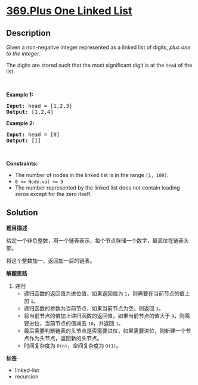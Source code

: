 # [369.Plus One Linked List](https://leetcode.com/problems/plus-one-linked-list/description/)

## Description

<p>Given a non-negative integer represented as a linked list of digits, <em>plus one to the integer</em>.</p>

<p>The digits are stored such that the most significant digit is at the <code>head</code> of the list.</p>

<p>&nbsp;</p>
<p><strong class="example">Example 1:</strong></p>
<pre><strong>Input:</strong> head = [1,2,3]
<strong>Output:</strong> [1,2,4]
</pre><p><strong class="example">Example 2:</strong></p>
<pre><strong>Input:</strong> head = [0]
<strong>Output:</strong> [1]
</pre>
<p>&nbsp;</p>
<p><strong>Constraints:</strong></p>

<ul>
  <li>The number of nodes in the linked list is in the range <code>[1, 100]</code>.</li>
  <li><code>0 &lt;= Node.val &lt;= 9</code></li>
  <li>The number represented by the linked list does not contain leading zeros except for the zero itself.&nbsp;</li>
</ul>

## Solution

**题目描述**

给定一个非负整数，用一个链表表示，每个节点存储一个数字，最高位在链表头部。

将这个整数加一，返回加一后的链表。

**解题思路**

1. 递归
   - 递归函数的返回值为进位值，如果返回值为 `1`，则需要在当前节点的值上加 `1`。
   - 递归函数的参数为当前节点，如果当前节点为空，则返回 `1`。
   - 将当前节点的值加上递归函数的返回值，如果当前节点的值大于 `9`，则需要进位，当前节点的值减去 `10`，并返回 `1`。
   - 最后需要判断链表的头节点是否需要进位，如果需要进位，则新建一个节点作为头节点，返回新的头节点。
   - 时间复杂度为 `O(n)`，空间复杂度为 `O(1)`。

**标签**

- linked-list
- recursion
